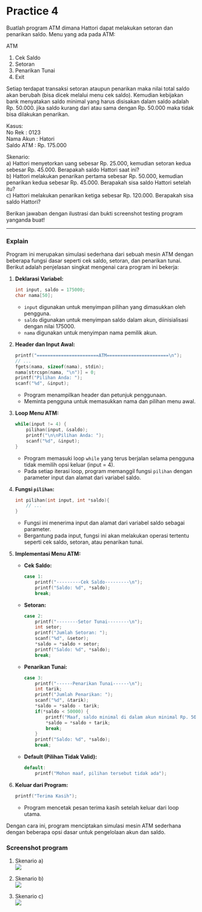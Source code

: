 # Practice 4
Buatlah program ATM dimana Hattori dapat melakukan setoran dan penarikan saldo. Menu yang ada pada ATM:

ATM<br>
1) Cek Saldo<br>
2) Setoran<br>
3) Penarikan Tunai<br>
4) Exit

Setiap terdapat transaksi setoran ataupun penarikan maka nilai total saldo akan berubah (bisa dicek melalui menu cek saldo). Kemudian kebijakan bank menyatakan saldo minimal yang harus disisakan dalam saldo adalah Rp. 50.000. jika saldo kurang dari atau sama dengan Rp. 50.000 maka tidak bisa dilakukan penarikan.

Kasus:<br>
No Rek : 0123<br>
Nama Akun : Hatori<br>
Saldo ATM : Rp. 175.000<br>

Skenario:<br>
a) Hattori menyetorkan uang sebesar Rp. 25.000, kemudian setoran kedua sebesar Rp. 45.000. Berapakah saldo Hattori saat ini?<br>
b) Hattori melakukan penarikan pertama sebesar Rp. 50.000, kemudian penarikan kedua sebesar Rp. 45.000. Berapakah sisa saldo Hattori setelah itu?<br>
c) Hattori melakukan penarikan ketiga sebesar Rp. 120.000. Berapakah sisa saldo Hattori?<br>

Berikan jawaban dengan ilustrasi dan bukti screenshot testing program yanganda buat!

---
### Explain
Program ini merupakan simulasi sederhana dari sebuah mesin ATM dengan beberapa fungsi dasar seperti cek saldo, setoran, dan penarikan tunai. Berikut adalah penjelasan singkat mengenai cara program ini bekerja:

1. **Deklarasi Variabel:**
   ```c
   int input, saldo = 175000;
   char nama[50];
   ```
   - `input` digunakan untuk menyimpan pilihan yang dimasukkan oleh pengguna.
   - `saldo` digunakan untuk menyimpan saldo dalam akun, diinisialisasi dengan nilai 175000.
   - `nama` digunakan untuk menyimpan nama pemilik akun.

2. **Header dan Input Awal:**
   ```c
   printf("=======================ATM=======================\n");
   // ...
   fgets(nama, sizeof(nama), stdin);
   nama[strcspn(nama, "\n")] = 0;
   printf("Pilihan Anda: ");
   scanf("%d", &input);
   ```
   - Program menampilkan header dan petunjuk penggunaan.
   - Meminta pengguna untuk memasukkan nama dan pilihan menu awal.

3. **Loop Menu ATM:**
   ```c
   while(input != 4) {
       pilihan(input, &saldo);
       printf("\n\nPilihan Anda: ");
       scanf("%d", &input);
   }
   ```
   - Program memasuki loop `while` yang terus berjalan selama pengguna tidak memilih opsi keluar (input = 4).
   - Pada setiap iterasi loop, program memanggil fungsi `pilihan` dengan parameter input dan alamat dari variabel saldo.

4. **Fungsi `pilihan`:**
   ```c
   int pilihan(int input, int *saldo){
       // ...
   }
   ```
   - Fungsi ini menerima input dan alamat dari variabel saldo sebagai parameter.
   - Bergantung pada input, fungsi ini akan melakukan operasi tertentu seperti cek saldo, setoran, atau penarikan tunai.

5. **Implementasi Menu ATM:**
   - **Cek Saldo:**
     ```c
     case 1:
         printf("---------Cek Saldo---------\n");
         printf("Saldo: %d", *saldo);
         break;
     ```
   - **Setoran:**
     ```c
     case 2:
         printf("--------Setor Tunai--------\n");
         int setor;
         printf("Jumlah Setoran: ");
         scanf("%d", &setor);
         *saldo = *saldo + setor;
         printf("Saldo: %d", *saldo);
         break;
     ```
   - **Penarikan Tunai:**
     ```c
     case 3:
         printf("------Penarikan Tunai------\n");
         int tarik;
         printf("Jumlah Penarikan: ");
         scanf("%d", &tarik);
         *saldo = *saldo - tarik;
         if(*saldo < 50000) {
             printf("Maaf, saldo minimal di dalam akun minimal Rp. 50000");
             *saldo = *saldo + tarik;
             break;
         }
         printf("Saldo: %d", *saldo);
         break;
     ```
   - **Default (Pilihan Tidak Valid):**
     ```c
     default:
         printf("Mohon maaf, pilihan tersebut tidak ada");
     ```
6. **Keluar dari Program:**
   ```c
   printf("Terima Kasih");
   ```
   - Program mencetak pesan terima kasih setelah keluar dari loop utama.

Dengan cara ini, program menciptakan simulasi mesin ATM sederhana dengan beberapa opsi dasar untuk pengelolaan akun dan saldo.

### Screenshot program
1. Skenario a)<br>
   <img src="https://github.com/Nyot-Nyot/Algorithms-and-Programming-Lab-Work/blob/9ce3afdd7a7c4b7a880548938f6bc2091810e201/Module%2006%20-%20Flow%20Control%20(Looping)/files/Screenshot%201.png">

2. Skenario b)<br>
   <img src="https://github.com/Nyot-Nyot/Algorithms-and-Programming-Lab-Work/blob/9ce3afdd7a7c4b7a880548938f6bc2091810e201/Module%2006%20-%20Flow%20Control%20(Looping)/files/Screenshot%202.png">

3. Skenario c)<br>
   <img src="https://github.com/Nyot-Nyot/Algorithms-and-Programming-Lab-Work/blob/9ce3afdd7a7c4b7a880548938f6bc2091810e201/Module%2006%20-%20Flow%20Control%20(Looping)/files/Screenshot%203.png">
